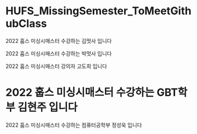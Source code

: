# HUFS_MissingSemester_ToMeetGithubClass

2022 훕스 미싱시매스터 수강하는 김멋사 입니다

2022 훕스 미싱시매스터 수강하는 박멋사 입니다

2022 훕스 미싱시매스터 강의자 고도희 입니다


2022 훕스 미싱시매스터 수강하는 GBT학부 김현주 입니다
=======
2022 훕스 미싱시매스터 수강하는 컴퓨터공학부 정성욱 입니다
